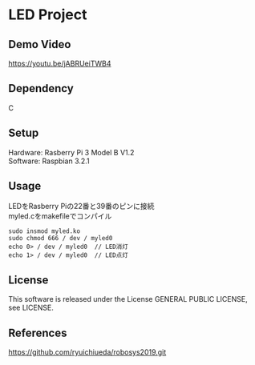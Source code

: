 # LED Project
## Demo Video
https://youtu.be/jABRUeiTWB4
## Dependency 
C
## Setup
Hardware: Rasberry Pi 3 Model B V1.2  
Software: Raspbian 3.2.1
## Usage
LEDをRasberry Piの22番と39番のピンに接続  
myled.cをmakefileでコンパイル  
```
sudo insmod myled.ko  
sudo chmod 666 / dev / myled0  
echo 0> / dev / myled0  // LED消灯 
echo 1> / dev / myled0  // LED点灯 
``` 
## License  
This software is released under the License GENERAL PUBLIC LICENSE, see LICENSE.
## References
https://github.com/ryuichiueda/robosys2019.git
